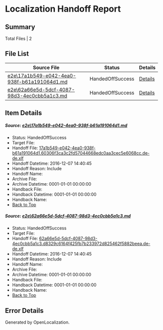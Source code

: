 # <a name='report-top'></a> Localization Handoff Report

## Summary
 Total Files | 2

## File List
 Source File | Status | Details 
 ----------- | ------ | ------- 
 [e2e\17a1b549-e042-4ea0-938f-b61a191064d1.md](https://github.com/OpenLocalizationTestOrg/ol-test0/blob/85c0e185a1a0df56d4429b97c355abe717c83aef/e2e/17a1b549-e042-4ea0-938f-b61a191064d1.md) | HandedOffSuccess | [Details](#5d4e690934abf9656c9c73c7e0507e91b97503121)
 [e2e\62a66e5d-5dcf-4087-98d3-4ec0cbb5a1c3.md](https://github.com/OpenLocalizationTestOrg/ol-test0/blob/85c0e185a1a0df56d4429b97c355abe717c83aef/e2e/62a66e5d-5dcf-4087-98d3-4ec0cbb5a1c3.md) | HandedOffSuccess | [Details](#c401310a6820e03d450738cb7140d5bd28c20a402)

## Item Details
##### <a name='5d4e690934abf9656c9c73c7e0507e91b97503121'></a> Source: [e2e\17a1b549-e042-4ea0-938f-b61a191064d1.md](https://github.com/OpenLocalizationTestOrg/ol-test0/blob/85c0e185a1a0df56d4429b97c355abe717c83aef/e2e/17a1b549-e042-4ea0-938f-b61a191064d1.md)
* Status: HandedOffSuccess
* Target File: 
* Handoff File: [17a1b549-e042-4ea0-938f-b61a191064d1.60306f3ca3c2fd57044668edc0aa3cec5e6068cc.de-de.xlf](https://github.com/OpenLocalizationTestOrg/ol-test0-handoff/blob/66033bd2e7c038b9e09b47236dcdbe4881887c32/ol-handoff/OpenLocalizationTestOrg/ol-test0-dede/qimu/ht/17a1b549-e042-4ea0-938f-b61a191064d1.60306f3ca3c2fd57044668edc0aa3cec5e6068cc.de-de.xlf)
* Handoff Datetime: 2016-12-07 14:40:45
* Handoff Reason: Include
* Handoff Name: 
* Archive File: 
* Archive Datetime: 0001-01-01 00:00:00
* Handback File: 
* Handback Datetime: 0001-01-01 00:00:00
* Handback Name: 
* [Back to Top](#report-top)

##### <a name='c401310a6820e03d450738cb7140d5bd28c20a402'></a> Source: [e2e\62a66e5d-5dcf-4087-98d3-4ec0cbb5a1c3.md](https://github.com/OpenLocalizationTestOrg/ol-test0/blob/85c0e185a1a0df56d4429b97c355abe717c83aef/e2e/62a66e5d-5dcf-4087-98d3-4ec0cbb5a1c3.md)
* Status: HandedOffSuccess
* Target File: 
* Handoff File: [62a66e5d-5dcf-4087-98d3-4ec0cbb5a1c3.d8329c6164f425fb7b233972d825462f5882beea.de-de.xlf](https://github.com/OpenLocalizationTestOrg/ol-test0-handoff/blob/66033bd2e7c038b9e09b47236dcdbe4881887c32/ol-handoff/OpenLocalizationTestOrg/ol-test0-dede/qimu/ht/62a66e5d-5dcf-4087-98d3-4ec0cbb5a1c3.d8329c6164f425fb7b233972d825462f5882beea.de-de.xlf)
* Handoff Datetime: 2016-12-07 14:40:45
* Handoff Reason: Include
* Handoff Name: 
* Archive File: 
* Archive Datetime: 0001-01-01 00:00:00
* Handback File: 
* Handback Datetime: 0001-01-01 00:00:00
* Handback Name: 
* [Back to Top](#report-top)


## Error Details

Generated by OpenLocalization.
